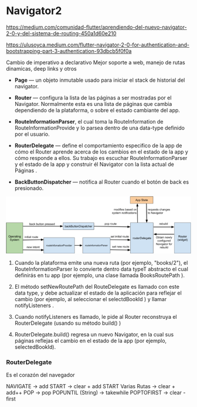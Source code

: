 # Navigator2

https://medium.com/comunidad-flutter/aprendiendo-del-nuevo-navigator-2-0-y-del-sistema-de-routing-450a1d60e210

https://ulusoyca.medium.com/flutter-navigator-2-0-for-authentication-and-bootstrapping-part-3-authentication-93dbcb5f0f0a

Cambio de imperativo a declarativo
Mejor soporte a web, manejo de rutas dinamicas, deep links y otros

- **Page** — un objeto inmutable usado para iniciar el stack de historial del navigator.

- **Router** — configura la lista de las páginas a ser mostradas por el Navigator. Normalmente esta es una lista de páginas que cambia dependiendo de la plataforma, o sobre el estado cambiante del app.
  
- **RouteInformationParser**, el cual toma la RouteInformation de RouteInformationProvide y lo parsea dentro de una data-type definido por el usuario.

- **RouterDelegate** — define el comportamiento especifico de la app de cómo el Router aprende acerca de los cambios en el estado de la app y cómo responde a ellos. Su trabajo es escuchar RouteInformationParser y el estado de la app y construir él Navigator con la lista actual de Páginas .

- **BackButtonDispatcher** — notifica al Router cuando el botón de back es presionado.

![](images/1-navigator.png)

1. Cuando la plataforma emite una nueva ruta (por ejemplo, "books/2"), el RouteInformationParser lo convierte dentro data typeT abstracto el cual definirás en tu app (por ejemplo, una clase llamada BooksRoutePath ).
   
2. El método setNewRoutePath del RouteDelegate es llamado con este data type, y debe actualizar el estado de la aplicación para reflejar el cambio (por ejemplo, al seleccionar el selectdBookId ) y llamar notifyListeners .

3. Cuando notifyListeners es llamado, le pide al Router reconstruya el RouterDelegate (usando su método build() )

4. RouterDelegate.build() regresa un nuevo Navigator, en la cual sus páginas reflejas el cambio en el estado de la app (por ejemplo, selectedBookId).


### RouterDelegate
Es el corazón del navegador



NAVIGATE -> add
START  -> clear + add
START Varias Rutas -> clear + add++
POP -> pop
POPUNTIL (String) -> takewhile
POPTOFIRST -> clear - first